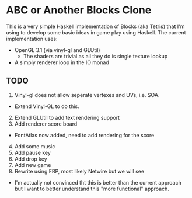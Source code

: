 ABC or Another Blocks Clone
======

This is a very simple Haskell implementation of Blocks (aka Tetris)
that I'm using to develop some basic ideas in game play using
Haskell. The current implementation uses:

* OpenGL 3.1 (via vinyl-gl and GLUtil)
  * The shaders are trivial as all they do is single texture lookup
* A simply renderer loop in the IO monad

TODO
----

1. Vinyl-gl does not allow seperate vertexes and UVs, i.e. SOA.
  * Extend Vinyl-GL to do this.
2. Extend GLUtil to add text rendering support
3. Add renderer score board
  * FontAtlas now added, need to add rendering for the score
4. Add some music
5. Add pause key
6. Add drop key
7. Add new game
8. Rewrite using FRP, most likely Netwire but we will see
  * I'm actually not convinced tht this is better than the current approach but I want to better understand this "more functional" approach.
